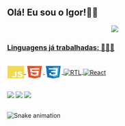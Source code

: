 ## Olá! Eu sou o Igor!👋😎 

<div align="center">
  <a href="https://github.com/igor93araujo">
  <img height="180em" src="https://github-readme-stats.vercel.app/api?username=IgorBarbosa&show_icons=true&theme=dark&include_all_commits=true&count_private=true"/>
</div>

### Linguagens já trabalhadas: 👨🏻‍💻

<div style="display: inline_block"><br>
  <img align="center" alt="Rafa-Js" height="30" width="40" src="https://raw.githubusercontent.com/devicons/devicon/master/icons/javascript/javascript-plain.svg">
  <img align="center" alt="Rafa-HTML" height="30" width="40" src="https://raw.githubusercontent.com/devicons/devicon/master/icons/html5/html5-original.svg">
  <img align="center" alt="Rafa-CSS" height="30" width="40" src="https://raw.githubusercontent.com/devicons/devicon/master/icons/css3/css3-original.svg">
  <img align="center" alt="RTL" height="30" width="40" src="[https://raw.githubusercontent.com/devicons/devicon/master/icons/python/python-original.svg](https://www.google.com/url?sa=i&url=https%3A%2F%2Ftesting-library.com%2Fdocs%2Fqueries%2Fbyrole%2F&psig=AOvVaw3OzchsUlVyYapVOXugBR7o&ust=1674588642496000&source=images&cd=vfe&ved=0CA8QjRxqFwoTCOCY5_q23vwCFQAAAAAdAAAAABAE)">
  <img align="center" alt="React" height="30" width="40" src="https://w7.pngwing.com/pngs/235/872/png-transparent-react-computer-icons-redux-javascript-others-logo-symmetry-nodejs-thumbnail.png">
</div>

##
<div> 
  <a href="https://instagram.com/igor20araujo/" target="_blank"><img src="https://img.shields.io/badge/-Instagram-%23E4405F?style=for-the-badge&logo=instagram&logoColor=white" target="_blank"></a>
  <a href = "mailto:igoraraujobda@gmail.com"><img src="https://img.shields.io/badge/-Gmail-%23333?style=for-the-badge&logo=gmail&logoColor=white" target="_blank"></a>
  <a href="https://www.linkedin.com/in/barbosaigor16/" target="_blank"><img src="https://img.shields.io/badge/-LinkedIn-%230077B5?style=for-the-badge&logo=linkedin&logoColor=white" target="_blank"></a> 
  
  ##
 
  ![Snake animation](https://github.com/igor93araujo/rafaballerini/blob/output/github-contribution-grid-snake.svg)
